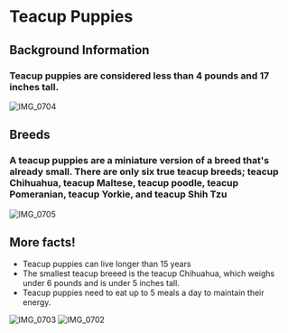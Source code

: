 # **Teacup Puppies**

## Background Information
### Teacup puppies are considered less than 4 pounds and 17 inches tall. 
![IMG_0704](https://user-images.githubusercontent.com/114507476/193714349-e0847a7e-b6ca-4282-925f-77f3c226f6ff.PNG)


## Breeds
### A teacup puppies are a miniature version of a breed that's already small. There are only six true teacup breeds; teacup Chihuahua, teacup Maltese, teacup poodle, teacup Pomeranian, teacup Yorkie, and teacup Shih Tzu
![IMG_0705](https://user-images.githubusercontent.com/114507476/193714360-401a0a39-b03d-44d7-874f-4aad4ffb3a85.PNG)

## More facts!
- Teacup puppies can live longer than 15 years
- The smallest teacup breeed is the teacup Chihuahua, which weighs under 6 pounds and is under 5 inches tall.
- Teacup puppies need to eat up to 5 meals a day to maintain their energy. 

![IMG_0703](https://user-images.githubusercontent.com/114507476/193714372-1606aac9-2d58-4e4a-b8be-8d1c964714ef.PNG)
![IMG_0702](https://user-images.githubusercontent.com/114507476/193714379-24313a9f-ff42-482b-b435-e6cfcacfc1df.PNG)
